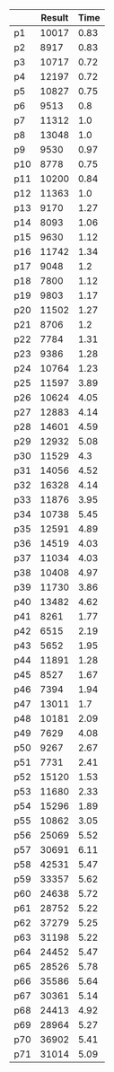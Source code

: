|      | Result | Time |
| ---- | ------ | ---- |
|p1|10017|0.83|
|p2|8917|0.83|
|p3|10717|0.72|
|p4|12197|0.72|
|p5|10827|0.75|
|p6|9513|0.8|
|p7|11312|1.0|
|p8|13048|1.0|
|p9|9530|0.97|
|p10|8778|0.75|
|p11|10200|0.84|
|p12|11363|1.0|
|p13|9170|1.27|
|p14|8093|1.06|
|p15|9630|1.12|
|p16|11742|1.34|
|p17|9048|1.2|
|p18|7800|1.12|
|p19|9803|1.17|
|p20|11502|1.27|
|p21|8706|1.2|
|p22|7784|1.31|
|p23|9386|1.28|
|p24|10764|1.23|
|p25|11597|3.89|
|p26|10624|4.05|
|p27|12883|4.14|
|p28|14601|4.59|
|p29|12932|5.08|
|p30|11529|4.3|
|p31|14056|4.52|
|p32|16328|4.14|
|p33|11876|3.95|
|p34|10738|5.45|
|p35|12591|4.89|
|p36|14519|4.03|
|p37|11034|4.03|
|p38|10408|4.97|
|p39|11730|3.86|
|p40|13482|4.62|
|p41|8261|1.77|
|p42|6515|2.19|
|p43|5652|1.95|
|p44|11891|1.28|
|p45|8527|1.67|
|p46|7394|1.94|
|p47|13011|1.7|
|p48|10181|2.09|
|p49|7629|4.08|
|p50|9267|2.67|
|p51|7731|2.41|
|p52|15120|1.53|
|p53|11680|2.33|
|p54|15296|1.89|
|p55|10862|3.05|
|p56|25069|5.52|
|p57|30691|6.11|
|p58|42531|5.47|
|p59|33357|5.62|
|p60|24638|5.72|
|p61|28752|5.22|
|p62|37279|5.25|
|p63|31198|5.22|
|p64|24452|5.47|
|p65|28526|5.78|
|p66|35586|5.64|
|p67|30361|5.14|
|p68|24413|4.92|
|p69|28964|5.27|
|p70|36902|5.41|
|p71|31014|5.09|
